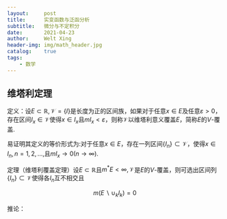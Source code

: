 ```yaml
---
layout:     post
title:      实变函数与泛函分析
subtitle:   微分与不定积分
date:       2021-04-23
author:     Welt Xing
header-img: img/math_header.jpg
catalog:    true
tags:
    - 数学
---
```


## 维塔利定理

定义：设$E\subset\mathbb{R},\mathscr{V}=\{I\}$是长度为正的区间族，如果对于任意$x\in E$及任意$\varepsilon>0$，存在区间$I_x\in\mathscr{V}$使得$x\in I_x$且$mI_x<\varepsilon$，则称$\mathscr{V}$以维塔利意义覆盖$E$，简称$E$的$V$-覆盖.

易证明其定义的等价形式为:对于任意$x\in E$，存在一列区间$\{I_n\}\subset\mathscr{V}$，使得$x\in I_n,n=1,2,...,$且$mI_x\to0(n\to\infty)$.

定理（维塔利覆盖定理）设$E\subset\mathbb{R}$且$m^*E<\infty,\mathscr{V}$是$E$的$V$-覆盖，则可选出区间列$\{I_n\}\subset\mathscr{V}$使得各$I_n$互不相交且

$$
m(E\backslash\cup_kI_k)=0
$$

推论：